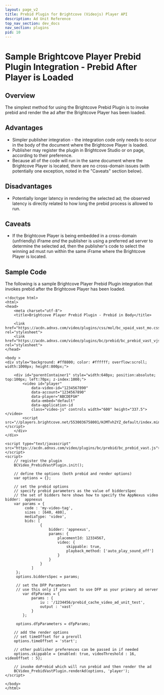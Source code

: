 ```yaml
---
layout: page_v2
title: Prebid Plugin for Brightcove (Videojs) Player API
description: Ad Unit Reference
top_nav_section: dev_docs
nav_section: plugins
pid: 10
---
```




# Sample Brightcove Player Prebid Plugin Integration - Prebid After Player is Loaded

## Overview

The simplest method for using the Brightcove Prebid Plugin is to invoke prebid and render the ad after the Brightcove Player has been loaded.

## Advantages

- Simpler publisher integration - the integration code only needs to occur in the body of the document where the Brightcove Player is loaded.
- Publisher may register the plugin in Brightcove Studio or on page, according to their preference.
- Because all of the code will run in the same document where the Brightcove Player is located, there are no cross-domain issues (with potentially one exception, noted in the "Caveats" section below).

## Disadvantages

- Potentially longer latency in rendering the selected ad; the observed latency is directly related to how long the prebid process is allowed to run.

## Caveats

- If the Brightcove Player is being embedded in a cross-domain (unfriendly) iFrame *and* the publisher is using a preferred ad server to determine the selected ad, then the publisher's code to select the winning ad must run within the same iFrame where the Brightcove Player is located.

## Sample Code

The following is a sample Brightcove Player Prebid Plugin integration that invokes prebid after the Brightcove Player has been loaded.

```
<!doctype html>
<html>
<head>
    <meta charset="utf-8">
    <title>Brightcove Player Prebid Plugin - Prebid in Body</title>

    <link href="https://acdn.adnxs.com/video/plugins/css/mol/bc_vpaid_vast_mo.css" rel="stylesheet">
    <link href="https://acdn.adnxs.com/video/plugins/bc/prebid/bc_prebid_vast_vjs.css" rel="stylesheet">
</head>

<body >
<div style="background: #ff8800; color: #ffffff; overflow:scroll; width:1000px; height:800px;">

    <div id="parentContainer1" style="width:640px; position:absolute; top:100px; left:70px; z-index:1000;">
        <video id="player"
            data-video-id="1234567890"
            data-account="1234567890"
            data-player="ABCDEFGH"
            data-embed="default"
            data-application-id
            class="video-js" controls width="600" height="337.5"></video>
        <script src="//players.brightcove.net/5530036758001/HJMTvh2YZ_default/index.min.js"></script>
    </div>
</div>

<script type="text/javascript" src="https://acdn.adnxs.com/video/plugins/bc/prebid/bc_prebid_vast.js"></script>
<script>
    // register the plugin
    BCVideo_PrebidVastPlugin.init();

    // define the options (both prebid and render options)
    var options = {};

    // set the prebid options
    // specify prebid parameters as the value of biddersSpec
    // the set of bidders here shows how to specify the AppNexus video bidder:  appnexus
    var params = {
         code : 'my-video-tag',
         sizes : [640, 480],
         mediaType: 'video',
         bids: [
                {
                    bidder: 'appnexus',
                    params: {
                        placementId: 12334567,
                        video: {
                            skippable: true,
                            playback_method: ['auto_play_sound_off']
                        }
                    }
                }
            ]
     };
     options.biddersSpec = params;

     // set the DFP Parameters
     // use this only if you want to use DFP as your primary ad server
        var dfpParams = {
            params : {
                iu : '/1234456/prebid_cache_video_ad_unit_test',
                output : 'vast'
            }
        };

     options.dfpParameters = dfpParams;

    // add the render options
    // set timeOffset for a preroll
    options.timeOffset = 'start';

    // other publisher preferences can be passed in if needed
    options.skippable = {enabled: true, videoThreshold : 16, videoOffset : 5};

    // invoke doPrebid which will run prebid and then render the ad
    BCVideo_PrebidVastPlugin.renderAd(options, 'player');
</script>

</body>
</html>

```


